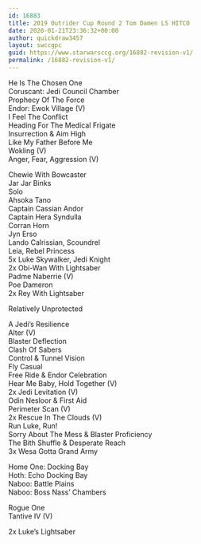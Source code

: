 ```yaml
---
id: 16883
title: 2019 Outrider Cup Round 2 Tom Damen LS HITCO
date: 2020-01-21T23:36:32+00:00
author: quickdraw3457
layout: swccgpc
guid: https://www.starwarsccg.org/16882-revision-v1/
permalink: /16882-revision-v1/
---
```

He Is The Chosen One  
Coruscant: Jedi Council Chamber  
Prophecy Of The Force  
Endor: Ewok Village (V)  
I Feel The Conflict  
Heading For The Medical Frigate  
Insurrection & Aim High  
Like My Father Before Me  
Wokling (V)  
Anger, Fear, Aggression (V)  
  
Chewie With Bowcaster  
Jar Jar Binks  
Solo  
Ahsoka Tano  
Captain Cassian Andor  
Captain Hera Syndulla  
Corran Horn  
Jyn Erso  
Lando Calrissian, Scoundrel  
Leia, Rebel Princess  
5x Luke Skywalker, Jedi Knight  
2x Obi-Wan With Lightsaber  
Padme Naberrie (V)  
Poe Dameron  
2x Rey With Lightsaber  
  
Relatively Unprotected  
  
A Jedi&#8217;s Resilience  
Alter (V)  
Blaster Deflection  
Clash Of Sabers  
Control & Tunnel Vision  
Fly Casual  
Free Ride & Endor Celebration  
Hear Me Baby, Hold Together (V)  
2x Jedi Levitation (V)  
Odin Nesloor & First Aid&nbsp;  
Perimeter Scan (V)  
2x Rescue In The Clouds (V)  
Run Luke, Run!  
Sorry About The Mess & Blaster Proficiency  
The Bith Shuffle & Desperate Reach  
3x Wesa Gotta Grand Army  
  
Home One: Docking Bay  
Hoth: Echo Docking Bay  
Naboo: Battle Plains  
Naboo: Boss Nass&#8217; Chambers  
  
Rogue One  
Tantive IV (V)  
  
2x Luke&#8217;s Lightsaber